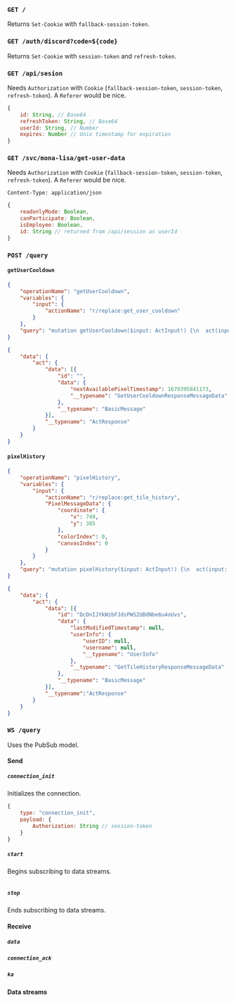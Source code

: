 ### `GET /`
Returns `Set-Cookie` with `fallback-session-token`.

### `GET /auth/discord?code=${code}`
Returns `Set-Cookie` with `session-token` and `refresh-token`.

### `GET /api/sesion`
Needs `Authorization` with `Cookie` (`fallback-session-token`, `session-token`, `refresh-token`). A `Referer` would be nice.

```js
{
	id: String, // Base64
	refreshToken: String, // Base64
	userId: String, // Number
	expires: Number // Unix timestamp for expiration
}
```

### `GET /svc/mona-lisa/get-user-data`
Needs `Authorization` with `Cookie` (`fallback-session-token`, `session-token`, `refresh-token`). A `Referer` would be nice.

`Content-Type: application/json`

```js
{
	readonlyMode: Boolean,
	canParticipate: Boolean,
	isEmployee: Boolean,
	id: String // returned from /api/session as userId
}
```

### `POST /query`
#### `getUserCooldown`
```json
{
	"operationName": "getUserCooldown",
	"variables": {
		"input": {
			"actionName": "r/replace:get_user_cooldown"
		}
	},
	"query": "mutation getUserCooldown($input: ActInput!) {\n  act(input: $input) {\n    data {\n      ... on BasicMessage {\n        id\n        data {\n          ... on GetUserCooldownResponseMessageData {\n            nextAvailablePixelTimestamp\n            __typename\n          }\n          __typename\n        }\n        __typename\n      }\n      __typename\n    }\n    __typename\n  }\n}\n"
}
```

```json
{
	"data": {
		"act": {
			"data": [{
				"id": "",
				"data": {
					"nextAvailablePixelTimestamp": 1679395841173,
					"__typename": "GetUserCooldownResponseMessageData"
				},
				"__typename": "BasicMessage"
			}],
			"__typename": "ActResponse"
		}
	}
}
```

#### `pixelHistory`
```json
{
	"operationName": "pixelHistory",
	"variables": {
		"input": {
			"actionName": "r/replace:get_tile_history",
			"PixelMessageData": {
				"coordinate": {
					"x": 749,
					"y": 385
				},
				"colorIndex": 0,
				"canvasIndex": 0
			}
		}
	},
	"query": "mutation pixelHistory($input: ActInput!) {\n  act(input: $input) {\n    data {\n      ... on BasicMessage {\n        id\n        data {\n          ... on GetTileHistoryResponseMessageData {\n            lastModifiedTimestamp\n            userInfo {\n              userID\n              username\n              __typename\n            }\n            __typename\n          }\n          __typename\n        }\n        __typename\n      }\n      __typename\n    }\n    __typename\n  }\n}\n"
}
```

```json
{
	"data": {
		"act": {
			"data": [{
				"id": "DcDnIJYkWzbFJdsPWS2UBdNbe6u4oUvs",
				"data": {
					"lastModifiedTimestamp": null,
					"userInfo": {
						"userID": null,
						"username": null,
						"__typename": "UserInfo"
					},
					"__typename": "GetTileHistoryResponseMessageData"
				},
				"__typename": "BasicMessage"
			}],
			"__typename":"ActResponse"
		}
	}
}
```

### `WS /query`
Uses the PubSub model.

#### Send
##### `connection_init`
Initializes the connection.

```js
{
	type: "connection_init",
	payload: {
		Authorization: String // session-token
	}
}
```

##### `start`
Begins subscribing to data streams.

```js

```

##### `stop`
Ends subscribing to data streams.

#### Receive
##### `data`
##### `connection_ack`
##### `ka`

#### Data streams
